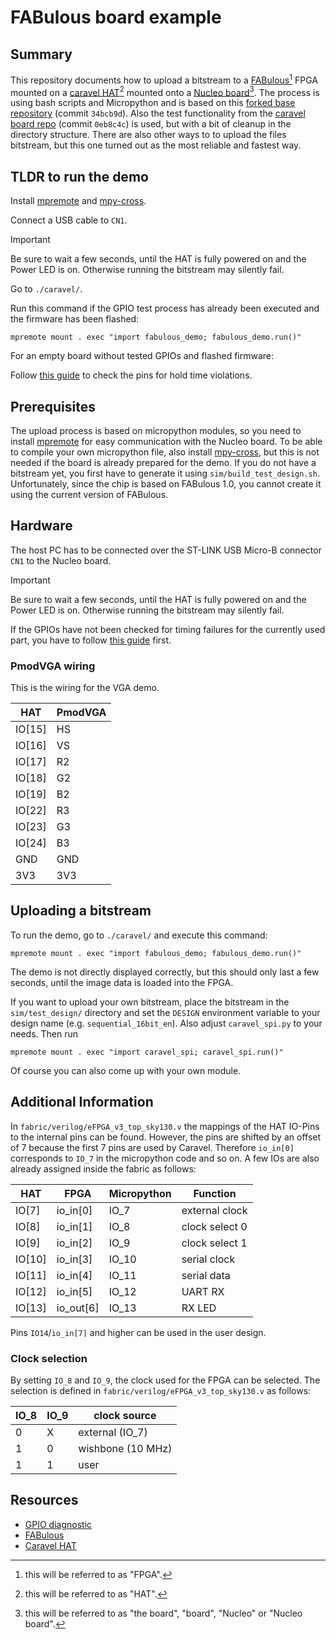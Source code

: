 # FABulous board example

## Summary

This repository documents how to upload a bitstream to a
[FABulous](https://github.com/FPGA-Research-Manchester/FABulous)[^1] FPGA
mounted on a [caravel
HAT](https://github.com/efabless/caravel_board/tree/main/hardware/nucleo/caravel_nucleo)[^2]
mounted onto a [Nucleo
board](https://www.st.com/en/evaluation-tools/nucleo-f746zg.html#overview)[^3].
The process is using bash scripts and Micropython and is based on this [forked
base repository](https://github.com/gatecat/fabulous-mpw2-bringup) (commit ```34bcb9d```).
Also the test functionality from the [caravel board
repo](https://github.com/efabless/caravel_board/tree/main) (commit
```0eb8c4c```) is used, but with a bit of cleanup in the directory structure.
There are also other ways to to upload the files bitstream, but this one turned
out as the most reliable and fastest way.

[^1]: this will be referred to as "FPGA".
[^2]: this will be referred to as "HAT".
[^3]: this will be referred to as "the board", "board", "Nucleo" or "Nucleo
  board".

## TLDR to run the demo

Install [mpremote](https://pypi.org/project/mpremote)
and
[mpy-cross](https://pypi.org/project/mpy-cross/).

Connect a USB cable to ```CN1```.

> [!IMPORTANT]
> Be sure to wait a few seconds, until the HAT is fully powered on and
> the Power LED is on. Otherwise running the bitstream may silently
> fail.

Go to ```./caravel/```.

Run this command if the GPIO test process has already been executed and the
firmware has been flashed:

```console
mpremote mount . exec "import fabulous_demo; fabulous_demo.run()"
```

For an empty board without tested GPIOs and flashed firmware:

Follow [this guide](./gpio_test/nucleo_firmware/)
to check the pins for hold time violations.

## Prerequisites

The upload process is based on micropython modules, so you
need to install [mpremote](https://pypi.org/project/mpremote) for easy
communication with the Nucleo board.
To be able to compile your own
micropython file, also install  [mpy-cross](https://pypi.org/project/mpy-cross/),
but this is not needed if the board is already prepared for the demo.
If you do not have a bitstream yet, you first have to generate it using
```sim/build_test_design.sh```. Unfortunately, since the chip is based on
FABulous 1.0, you cannot create it using the current version of FABulous.

## Hardware

The host PC has to be connected over the ST-LINK USB Micro-B connector  ```CN1```
to the Nucleo board.

> [!IMPORTANT]
> Be sure to wait a few seconds, until the HAT is fully powered on and
> the Power LED is on. Otherwise running the bitstream may silently
> fail.

If the GPIOs have not been checked for timing failures for the currently used
part, you have to follow [this
guide](./gpio_test/nucleo_firmware/)
first.

### PmodVGA wiring

This is the wiring for the VGA demo.

| HAT | PmodVGA |
|-------------|---------|
|  IO[15]     |  HS     |
|  IO[16]     |  VS     |
|  IO[17]     |  R2     |
|  IO[18]     |  G2     |
|  IO[19]     |  B2     |
|  IO[22]     |  R3     |
|  IO[23]     |  G3     |
|  IO[24]     |  B3     |
|  GND        |  GND    |
|  3V3        |  3V3    |

## Uploading a bitstream

To run the demo, go to ```./caravel/``` and execute this command:

```console
mpremote mount . exec "import fabulous_demo; fabulous_demo.run()"
```

The demo is not directly displayed correctly, but this
should only last a few seconds, until the image data is loaded into the FPGA.

If you want to upload your own bitstream, place the bitstream in the
```sim/test_design/``` directory and set the ```DESIGN``` environment variable
to your design name (e.g. ```sequential_16bit_en```). Also adjust
```caravel_spi.py``` to your needs. Then run

```console
mpremote mount . exec "import caravel_spi; caravel_spi.run()"
```

Of course you can also come up with your own module.

## Additional Information

In ```fabric/verilog/eFPGA_v3_top_sky130.v``` the mappings of the HAT
IO-Pins to the internal pins can be found. However, the pins are shifted by an
offset of 7
because the first 7 pins are used by Caravel.
Therefore ```io_in[0]``` corresponds to ```IO_7``` in the micropython code and
so on. A few IOs are also already assigned inside the fabric as follows:

| HAT         | FPGA     | Micropython | Function       |
|-------------|----------|-------------|----------------|
|  IO[7]      | io_in[0] | IO_7        | external clock |
|  IO[8]      | io_in[1] | IO_8        | clock select 0 |
|  IO[9]      | io_in[2] | IO_9        | clock select 1 |
|  IO[10]     | io_in[3] | IO_10       | serial clock   |
|  IO[11]     | io_in[4] | IO_11       | serial data    |
|  IO[12]     | io_in[5] | IO_12       | UART RX        |
|  IO[13]     | io_out[6] | IO_13       | RX LED        |

Pins ```IO14```/```io_in[7]``` and higher can be used in the user design.

### Clock selection

By setting ```IO_8``` and ```IO_9```, the clock used for the FPGA can be selected.
The selection is defined in ```fabric/verilog/eFPGA_v3_top_sky130.v``` as follows:

| IO_8 | IO_9 | clock source        |
|------|------|---------------------|
|  0   |  X   | external (IO_7)     |
|  1   |  0   | wishbone (10 MHz)   |
|  1   |  1   | user                |

## Resources

- [GPIO diagnostic](https://github.com/efabless/caravel_board/tree/main/firmware/mpw2-5/nucleo)
- [FABulous](https://github.com/FPGA-Research-Manchester/FABulous)
- [Caravel HAT](https://github.com/efabless/caravel_board/tree/main/hardware/nucleo/caravel_nucleo)

